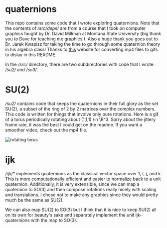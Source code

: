 # quaternions

This repo contains some code that I wrote exploring quaternions.
Note that the contents of */src/deps/* are from a course that I took on computer graphics taught by Dr. David Millman at Montana State University (big thank you to Dave for teaching me graphics!).
Also a huge thank you goes out to Dr. Jarek Kwapisz for taking the time to go through some quaternion theory in his algebra class!
Thanks to [this](https://ezgif.com/video-to-gif) website for converting mp4 files to gifs to dislay in this README.

In the */src/* directory, there are two subdirectories with code that I wrote: */su2/* and */so3/*.

# SU(2)
*/su2/* contains code that keeps the quaternions in their full glory as the set SU(2), a subset of the ring of 2 by 2 matrices over the complex numbers.
This code is written for things that involve only pure rotations.
Here is a gif of a torus periodically rotating about (1,1,1) \in \R^3.
Sorry about the jittery frame rate, it was the best I could get on the readme.
If you want a smoother video, check out the mp4 file.

![rotating torus](/output/su2/torus_3s_20fps.gif)

# ijk
/ijk/* implements quaternions as the classical vector space over 1, i, j, and k.
This is more computationally efficient and easier to normalize back to a unit quaternion.
Additionally, it is very extensible, since we can map a quaternion to SO(3) and then compose rotations really nicely with scaling and translations.
I chose not to make any graphics since they would pretty much be the same as SU(2).

We can also map SU(2) to SO(3) but I think that it is nice to keep SU(2) all on its own for beauty's sake and separately implement the unit ijk-quaternions with the map to SO(3).
